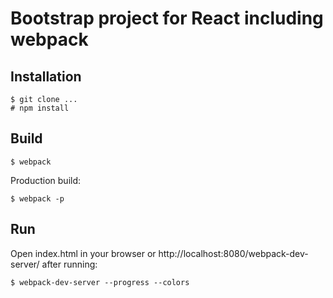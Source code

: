 # Bootstrap project for React including webpack

## Installation
```
$ git clone ...
# npm install
```

## Build 
```
$ webpack
```
Production build:
```
$ webpack -p
```

## Run
Open index.html in your browser or http://localhost:8080/webpack-dev-server/
after running:
```
$ webpack-dev-server --progress --colors
```
